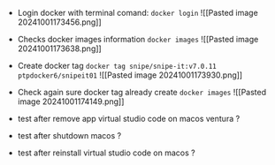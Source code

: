 - Login docker with terminal comand: `` docker login `` ![[Pasted image 20241001173456.png]]

- Checks docker images information `` docker images `` ![[Pasted image 20241001173638.png]]
  
- Create docker tag `` docker tag snipe/snipe-it:v7.0.11 ptpdocker6/snipeit01 `` ![[Pasted image 20241001173930.png]]

- Check again sure docker tag already create `docker images` ![[Pasted image 20241001174149.png]]
- test after remove app virtual studio code on macos ventura ? 

- test after shutdown macos ?  

- test after reinstall virtual studio code on macos ?